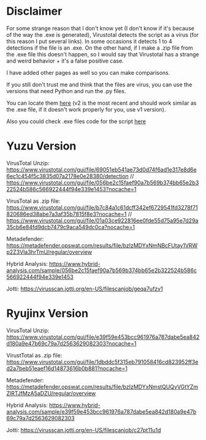 # Disclaimer

For some strange reason that I don't know yet (I don't know if it's because of the way the .exe is generated), Virustotal detects the script as a virus (for this reason I put several links). In some occasions it detects 1 to 4 detections if the file is an .exe. On the other hand, if I make a .zip file from the .exe file this doesn't happen, so I would say that Virustotal has a strange and weird behavior + it's a false positive case.

I have added other pages as well so you can make comparisons. 

If you still don't trust me and think that the files are virus, you can use the versions that need Python and run the .py files. 

You can locate them [here](https://github.com/StevensND/emuswitch-backup/releases) (v2 is the most recent and should work similar as the .exe file, if it doesn't work properly for you, use v1 version). 

Also you could check .exe files code for the script [here](https://github.com/StevensND/emuswitch-backup/tree/main/EXE%20Folder)

# Yuzu Version

VirusTotal Unzip: https://www.virustotal.com/gui/file/69051eb541ae73d0d74f6ad1e317e8d6e6ec1c454f5c3835d07a2178e0e28380/detection // https://www.virustotal.com/gui/file/056be2c15faef90a7b569b374bb65e2b322524b586c566922444f94e339e1453?nocache=1

VirusTotal as .zip file: https://www.virustotal.com/gui/file/b7c84a1c61dcff342ef6729541fd3278f71820686ed38abe7a3af35b7815f8e3?nocache=1 // https://www.virustotal.com/gui/file/01a03ce922816ee0fde55d75a95e7d29a35cb6e84fd9dcb7479c9aca549dc0ca?nocache=1

Metadefender: https://metadefender.opswat.com/results/file/bzIzMDYxNmNBcFUtay1VRWp2Z3Vla3hrTmU/regular/overview

Hybrid Analysis: https://www.hybrid-analysis.com/sample/056be2c15faef90a7b569b374bb65e2b322524b586c566922444f94e339e1453

Jotti: https://virusscan.jotti.org/en-US/filescanjob/geqa7ufzv1

# Ryujinx Version

VirusTotal Unzip: https://www.virustotal.com/gui/file/e39f59e453bcc961976a787dabe5ea842d180a9e47b69c79a7d2563629082303?nocache=1

VirustTotal as .zip file: https://www.virustotal.com/gui/file/1dbddc5f315eb791058416cd823952ff3ed2a7beb51eaef16d14873616b0b881?nocache=1

Metadefender: https://metadefender.opswat.com/results/file/bzIzMDYxNmstQUQyVGtYZmZlRTJfMzA5aDZU/regular/overview

Hybrid Analysis: https://www.hybrid-analysis.com/sample/e39f59e453bcc961976a787dabe5ea842d180a9e47b69c79a7d2563629082303

Jotti: https://virusscan.jotti.org/en-US/filescanjob/c27pt11u1d

